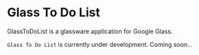 Glass To Do List
========

GlassToDoList is a glassware application for Google Glass.

`Glass To Do List` is currently under development.
Coming soon...
